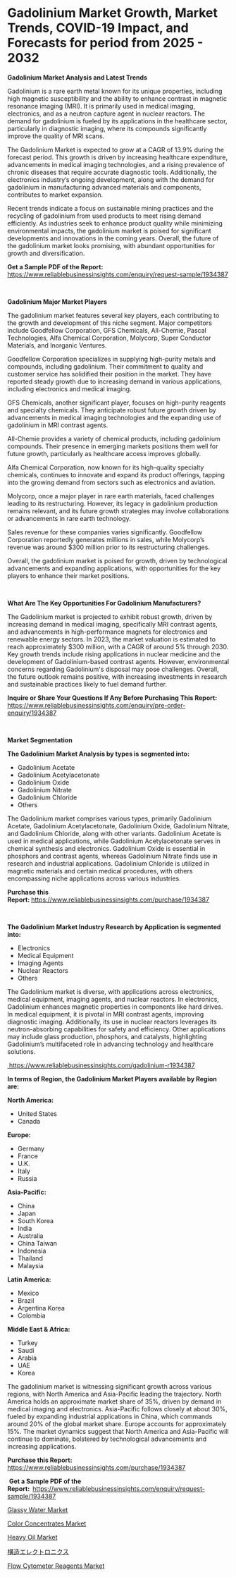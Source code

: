 <p><h1>Gadolinium Market Growth, Market Trends, COVID-19 Impact, and Forecasts for period from 2025 - 2032</h1></p><p><strong>Gadolinium Market Analysis and Latest Trends</strong></p>
<p><p>Gadolinium is a rare earth metal known for its unique properties, including high magnetic susceptibility and the ability to enhance contrast in magnetic resonance imaging (MRI). It is primarily used in medical imaging, electronics, and as a neutron capture agent in nuclear reactors. The demand for gadolinium is fueled by its applications in the healthcare sector, particularly in diagnostic imaging, where its compounds significantly improve the quality of MRI scans.</p><p>The Gadolinium Market is expected to grow at a CAGR of 13.9% during the forecast period. This growth is driven by increasing healthcare expenditure, advancements in medical imaging technologies, and a rising prevalence of chronic diseases that require accurate diagnostic tools. Additionally, the electronics industry’s ongoing development, along with the demand for gadolinium in manufacturing advanced materials and components, contributes to market expansion.</p><p>Recent trends indicate a focus on sustainable mining practices and the recycling of gadolinium from used products to meet rising demand efficiently. As industries seek to enhance product quality while minimizing environmental impacts, the gadolinium market is poised for significant developments and innovations in the coming years. Overall, the future of the gadolinium market looks promising, with abundant opportunities for growth and diversification.</p></p>
<p><strong>Get a Sample PDF of the Report:&nbsp;</strong> <a href="https://www.reliablebusinessinsights.com/enquiry/request-sample/1934387?utm_campaign=101&utm_medium=2&utm_source=Github&utm_content=ia&utm_term=02042025&utm_id=gadolinium">https://www.reliablebusinessinsights.com/enquiry/request-sample/1934387</a></p>
<p>&nbsp;</p>
<p><strong>Gadolinium Major Market Players</strong></p>
<p><p>The gadolinium market features several key players, each contributing to the growth and development of this niche segment. Major competitors include Goodfellow Corporation, GFS Chemicals, All-Chemie, Pascal Technologies, Alfa Chemical Corporation, Molycorp, Super Conductor Materials, and Inorganic Ventures.</p><p>Goodfellow Corporation specializes in supplying high-purity metals and compounds, including gadolinium. Their commitment to quality and customer service has solidified their position in the market. They have reported steady growth due to increasing demand in various applications, including electronics and medical imaging.</p><p>GFS Chemicals, another significant player, focuses on high-purity reagents and specialty chemicals. They anticipate robust future growth driven by advancements in medical imaging technologies and the expanding use of gadolinium in MRI contrast agents.</p><p>All-Chemie provides a variety of chemical products, including gadolinium compounds. Their presence in emerging markets positions them well for future growth, particularly as healthcare access improves globally.</p><p>Alfa Chemical Corporation, now known for its high-quality specialty chemicals, continues to innovate and expand its product offerings, tapping into the growing demand from sectors such as electronics and aviation.</p><p>Molycorp, once a major player in rare earth materials, faced challenges leading to its restructuring. However, its legacy in gadolinium production remains relevant, and its future growth strategies may involve collaborations or advancements in rare earth technology.</p><p>Sales revenue for these companies varies significantly. Goodfellow Corporation reportedly generates millions in sales, while Molycorp’s revenue was around $300 million prior to its restructuring challenges.</p><p>Overall, the gadolinium market is poised for growth, driven by technological advancements and expanding applications, with opportunities for the key players to enhance their market positions.</p></p>
<p>&nbsp;</p>
<p><strong>What Are The Key Opportunities For Gadolinium Manufacturers?</strong></p>
<p><p>The Gadolinium market is projected to exhibit robust growth, driven by increasing demand in medical imaging, specifically MRI contrast agents, and advancements in high-performance magnets for electronics and renewable energy sectors. In 2023, the market valuation is estimated to reach approximately $300 million, with a CAGR of around 5% through 2030. Key growth trends include rising applications in nuclear medicine and the development of Gadolinium-based contrast agents. However, environmental concerns regarding Gadolinium's disposal may pose challenges. Overall, the future outlook remains positive, with increasing investments in research and sustainable practices likely to fuel demand further.</p></p>
<p><strong>Inquire or Share Your Questions If Any Before Purchasing This Report:</strong> <a href="https://www.reliablebusinessinsights.com/enquiry/pre-order-enquiry/1934387?utm_campaign=101&utm_medium=2&utm_source=Github&utm_content=ia&utm_term=02042025&utm_id=gadolinium">https://www.reliablebusinessinsights.com/enquiry/pre-order-enquiry/1934387</a></p>
<p>&nbsp;</p>
<p><strong>Market Segmentation</strong></p>
<p><strong>The Gadolinium Market Analysis by types is segmented into:</strong></p>
<p><ul><li>Gadolinium Acetate</li><li>Gadolinium Acetylacetonate</li><li>Gadolinium Oxide</li><li>Gadolinium Nitrate</li><li>Gadolinium Chloride</li><li>Others</li></ul></p>
<p><p>The Gadolinium market comprises various types, primarily Gadolinium Acetate, Gadolinium Acetylacetonate, Gadolinium Oxide, Gadolinium Nitrate, and Gadolinium Chloride, along with other variants. Gadolinium Acetate is used in medical applications, while Gadolinium Acetylacetonate serves in chemical synthesis and electronics. Gadolinium Oxide is essential in phosphors and contrast agents, whereas Gadolinium Nitrate finds use in research and industrial applications. Gadolinium Chloride is utilized in magnetic materials and certain medical procedures, with others encompassing niche applications across various industries.</p></p>
<p><strong>Purchase this Report:&nbsp;</strong><a href="https://www.reliablebusinessinsights.com/purchase/1934387?utm_campaign=101&utm_medium=2&utm_source=Github&utm_content=ia&utm_term=02042025&utm_id=gadolinium">https://www.reliablebusinessinsights.com/purchase/1934387</a></p>
<p>&nbsp;</p>
<p><strong>The Gadolinium Market Industry Research by Application is segmented into:</strong></p>
<p><ul><li>Electronics</li><li>Medical Equipment</li><li>Imaging Agents</li><li>Nuclear Reactors</li><li>Others</li></ul></p>
<p><p>The Gadolinium market is diverse, with applications across electronics, medical equipment, imaging agents, and nuclear reactors. In electronics, Gadolinium enhances magnetic properties in components like hard drives. In medical equipment, it is pivotal in MRI contrast agents, improving diagnostic imaging. Additionally, its use in nuclear reactors leverages its neutron-absorbing capabilities for safety and efficiency. Other applications may include glass production, phosphors, and catalysts, highlighting Gadolinium’s multifaceted role in advancing technology and healthcare solutions.</p></p>
<p><a href="https://www.reliablebusinessinsights.com/gadolinium-r1934387?utm_campaign=101&utm_medium=2&utm_source=Github&utm_content=ia&utm_term=02042025&utm_id=gadolinium">&nbsp;https://www.reliablebusinessinsights.com/gadolinium-r1934387</a></p>
<p><strong>In terms of Region, the Gadolinium Market Players available by Region are:</strong></p>
<p>
    <p> <strong> North America: </strong>
        <ul>
            <li>United States</li>
            <li>Canada</li>
        </ul>
        </p> 
    <p> <strong> Europe: </strong>
        <ul>
            <li>Germany</li>
            <li>France</li>
            <li>U.K.</li>
            <li>Italy</li>
            <li>Russia</li>
        </ul>
        </p> 
    <p> <strong> Asia-Pacific: </strong>
        <ul>
            <li>China</li>
            <li>Japan</li>
            <li>South Korea</li>
            <li>India</li>
            <li>Australia</li>
            <li>China Taiwan</li>
            <li>Indonesia</li>
            <li>Thailand</li>
            <li>Malaysia</li>
        </ul>
        </p> 
    <p> <strong> Latin America: </strong>
        <ul>
            <li>Mexico</li>
            <li>Brazil</li>
            <li>Argentina Korea</li>
            <li>Colombia</li>
        </ul>
        </p> 
    <p> <strong> Middle East & Africa: </strong>
        <ul>
            <li>Turkey</li>
            <li>Saudi</li>
            <li>Arabia</li>
            <li>UAE</li>
            <li>Korea</li>
        </ul>
    </p>
    </p>
<p><p>The gadolinium market is witnessing significant growth across various regions, with North America and Asia-Pacific leading the trajectory. North America holds an approximate market share of 35%, driven by demand in medical imaging and electronics. Asia-Pacific follows closely at about 30%, fueled by expanding industrial applications in China, which commands around 20% of the global market share. Europe accounts for approximately 15%. The market dynamics suggest that North America and Asia-Pacific will continue to dominate, bolstered by technological advancements and increasing applications.</p></p>
<p><strong>Purchase this Report: </strong><a href="https://www.reliablebusinessinsights.com/purchase/1934387?utm_campaign=101&utm_medium=2&utm_source=Github&utm_content=ia&utm_term=02042025&utm_id=gadolinium">https://www.reliablebusinessinsights.com/purchase/1934387</a></p>
<p>&nbsp;<strong>Get a Sample PDF of the Report:&nbsp;&nbsp;</strong><a href="https://www.reliablebusinessinsights.com/enquiry/request-sample/1934387?utm_campaign=101&utm_medium=2&utm_source=Github&utm_content=ia&utm_term=02042025&utm_id=gadolinium">https://www.reliablebusinessinsights.com/enquiry/request-sample/1934387</a></p>
<p><strong></strong></p>
<p><p><a href="https://github.com/messonmengen75/Market-Research-Report-List-1/blob/main/glassy-water-market.md?utm_campaign=101&utm_medium=2&utm_source=Github&utm_content=ia&utm_term=02042025&utm_id=gadolinium">Glassy Water Market</a></p><p><a href="https://github.com/djihencygnel74/Market-Research-Report-List-1/blob/main/color-concentrates-market.md?utm_campaign=101&utm_medium=2&utm_source=Github&utm_content=ia&utm_term=02042025&utm_id=gadolinium">Color Concentrates Market</a></p><p><a href="https://github.com/saimntamiki/Market-Research-Report-List-1/blob/main/heavy-oil-market.md?utm_campaign=101&utm_medium=2&utm_source=Github&utm_content=ia&utm_term=02042025&utm_id=gadolinium">Heavy Oil Market</a></p><p><a href="https://github.com/lababdou/Market-Research-Report-List-7/blob/main/694726851479.md?utm_campaign=101&utm_medium=2&utm_source=Github&utm_content=ia&utm_term=02042025&utm_id=gadolinium">構造エレクトロニクス</a></p><p><a href="https://github.com/zymerivarrik6/Market-Research-Report-List-1/blob/main/flow-cytometer-reagents-market.md?utm_campaign=101&utm_medium=2&utm_source=Github&utm_content=ia&utm_term=02042025&utm_id=gadolinium">Flow Cytometer Reagents Market</a></p></p>